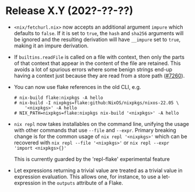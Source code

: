 # Release X.Y (202?-??-??)

* `<nix/fetchurl.nix>` now accepts an additional argument `impure` which
  defaults to `false`.  If it is set to `true`, the `hash` and `sha256`
  arguments will be ignored and the resulting derivation will have
  `__impure` set to `true`, making it an impure derivation.

* If `builtins.readFile` is called on a file with context, then only the parts
  of that context that appear in the content of the file are retained.
  This avoids a lot of spurious errors where some benign strings end-up having
  a context just because they are read from a store path
  ([#7260](https://github.com/NixOS/nix/pull/7260)).

* You can now use flake references in the old CLI, e.g.

  ```
  # nix-build flake:nixpkgs -A hello
  # nix-build -I nixpkgs=flake:github:NixOS/nixpkgs/nixos-22.05 \
      '<nixpkgs>' -A hello
  # NIX_PATH=nixpkgs=flake:nixpkgs nix-build '<nixpkgs>' -A hello
  ```

* `nix repl` now takes installables on the command line, unifying the usage
  with other commands that use `--file` and `--expr`. Primary breaking change
  is for the common usage of `nix repl '<nixpkgs>'` which can be recovered with
  `nix repl --file '<nixpkgs>'` or `nix repl --expr 'import <nixpkgs>{}'`

  This is currently guarded by the 'repl-flake' experimental feature

* Let expressions returning a trivial value are treated as a trivial
  value in expression evaluation. This allows one, for instance, to
  use a let-expression in the `outputs` attribute of a Flake.

